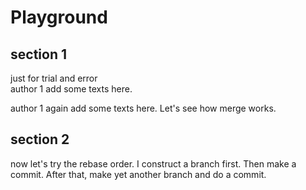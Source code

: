 # Playground

## section 1

just for trial and error \
author 1 add some texts here.

author 1 again add some texts here.
Let's see how merge works.

## section 2

now let's try the rebase order.
I construct a branch first.
Then make a commit.
After that, make yet another branch and do a commit.